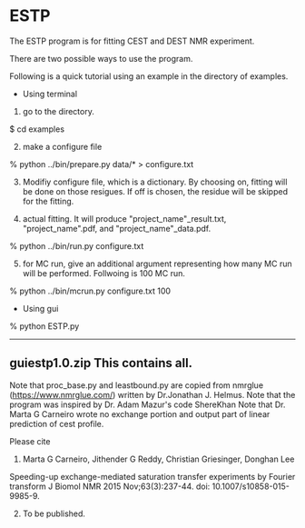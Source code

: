# ESTP

The ESTP program is for fitting CEST and DEST NMR experiment.

There are two possible ways to use the program.

Following is a quick tutorial using an example in the directory of examples.

* Using terminal

1. go to the directory.

$ cd examples

2. make a configure file

% python ../bin/prepare.py data/* > configure.txt

3. Modifiy configure file, which is a dictionary. By choosing on, fitting will be done on those resigues. If off is chosen, the residue will be skipped for the fitting.

4. actual fitting. It will produce "project_name"_result.txt, "project_name".pdf, and "project_name"_data.pdf.

% python ../bin/run.py configure.txt

5. for MC run, give an additional argument representing how many MC run will be performed. Follwoing is 100 MC run.

% python ../bin/mcrun.py configure.txt 100


* Using gui

% python ESTP.py

------------------------------------
**guiestp1.0.zip**
This contains all.
------------------------------------

Note that proc_base.py and leastbound.py are copied from nmrglue (https://www.nmrglue.com/) written by Dr.Jonathan J. Helmus.
Note that the program was inspired by Dr. Adam Mazur's code ShereKhan
Note that Dr. Marta G Carneiro wrote no exchange portion and output part of linear prediction of cest profile.

Please cite 
1. Marta G Carneiro, Jithender G Reddy, Christian Griesinger, Donghan Lee

Speeding-up exchange-mediated saturation transfer experiments by Fourier transform
J Biomol NMR 2015 Nov;63(3):237-44. doi: 10.1007/s10858-015-9985-9.

2. To be published.



